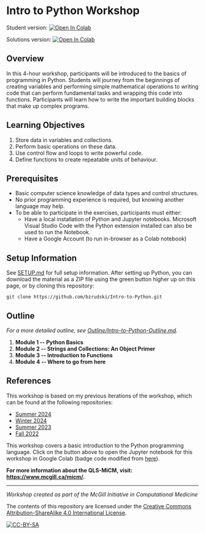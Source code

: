 # Intro to Python Workshop

Student version: 
[![Open In Colab](https://colab.research.google.com/assets/colab-badge.svg)](https://colab.research.google.com/github/bzrudski/Intro-to-Python/blob/main/Exercises/scripts/IntroToPythonBZR.ipynb)

Solutions version:
[![Open In Colab](https://colab.research.google.com/assets/colab-badge.svg)](https://colab.research.google.com/github/bzrudski/Intro-to-Python/blob/main/Exercises/solutions/IntroToPythonBZR.ipynb)

## Overview

In this 4-hour workshop, participants will be introduced to the basics
of programming in Python. Students will journey from the beginnings of
creating variables and performing simple mathematical operations to
writing code that can perform fundamental tasks and wrapping this code
into functions. Participants will learn how to write the important
building blocks that make up complex programs.

## Learning Objectives

1.  Store data in variables and collections.
2.  Perform basic operations on these data.
3.  Use control flow and loops to write powerful code.
4.  Define functions to create repeatable units of behaviour.

## Prerequisites

* Basic computer science knowledge of data types and control
  structures.
* No prior programming experience is required, but knowing another
  language may help.
* To be able to participate in the exercises, participants must
  either:
    * Have a local installation of Python and Jupyter notebooks.
      Microsoft Visual Studio Code with the Python extension installed
      can also be used to run the Notebook.
    * Have a Google Account (to run in-browser as a Colab notebook)

## Setup Information

See [SETUP.md](SETUP.md) for full setup information. After setting up Python, you can download the material as a ZIP file using the green button higher up on this page, or by cloning this repository:

```
git clone https://github.com/bzrudski/Intro-to-Python.git
```

## Outline

*For a more detailed outline, see [Outline/Intro-to-Python-Outline.md](Outline/Intro-to-Python-Outline.md).*

1.  **Module 1 -- Python Basics**
2.  **Module 2 -- Strings and Collections: An Object Primer**
3.  **Module 3 -- Introduction to Functions**
4.  **Module 4 -- Where to go from here**

## References

This workshop is based on my previous iterations of the workshop, which can be found at the following repositories:
* [Summer 2024](https://github.com/bzrudski/micm_intro_to_python_summer_2024)
* [Winter 2024](https://github.com/bzrudski/micm_intro_to_python_winter_2024)
* [Summer 2023](https://github.com/bzrudski/micm_intro_to_python_summer_2023)
* [Fall 2022](https://github.com/bzrudski/micm_intro_to_python_fall_2022)

This workshop covers a basic introduction to the Python programming language. Click on the button above to open the Jupyter notebook for this workshop in Google Colab (badge code modified from [here](https://colab.research.google.com/github/googlecolab/colabtools/blob/master/notebooks/colab-github-demo.ipynb#scrollTo=8QAWNjizy_3O)).

**For more information about the QLS-MiCM, visit: https://www.mcgill.ca/micm/.**

---

*Workshop created as part of the McGill Initiative in Computational Medicine*

The contents of this repository are licensed under the [Creative Commons Attribution-ShareAlike 4.0 International License](https://creativecommons.org/licenses/by-sa/4.0/).

[![CC-BY-SA](https://mirrors.creativecommons.org/presskit/buttons/88x31/svg/by-sa.svg)](https://creativecommons.org/licenses/by-sa/4.0/)
